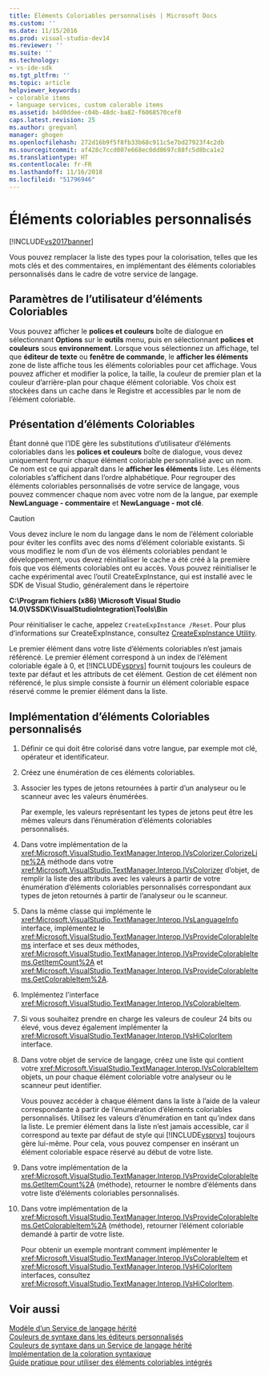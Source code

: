 ```yaml
---
title: Éléments Coloriables personnalisés | Microsoft Docs
ms.custom: ''
ms.date: 11/15/2016
ms.prod: visual-studio-dev14
ms.reviewer: ''
ms.suite: ''
ms.technology:
- vs-ide-sdk
ms.tgt_pltfrm: ''
ms.topic: article
helpviewer_keywords:
- colorable items
- language services, custom colorable items
ms.assetid: b4d0ddee-c04b-48dc-ba82-f6068570cef0
caps.latest.revision: 25
ms.author: gregvanl
manager: ghogen
ms.openlocfilehash: 272d16b9f5f8fb33b68c911c5e7bd27923f4c2db
ms.sourcegitcommit: af428c7ccd007e668ec0dd8697c88fc5d8bca1e2
ms.translationtype: HT
ms.contentlocale: fr-FR
ms.lasthandoff: 11/16/2018
ms.locfileid: "51796946"
---
```

# <a name="custom-colorable-items"></a>Éléments coloriables personnalisés
[!INCLUDE[vs2017banner](../../includes/vs2017banner.md)]

Vous pouvez remplacer la liste des types pour la colorisation, telles que les mots clés et des commentaires, en implémentant des éléments coloriables personnalisés dans le cadre de votre service de langage.  
  
## <a name="user-settings-of-colorable-items"></a>Paramètres de l’utilisateur d’éléments Coloriables  
 Vous pouvez afficher le **polices et couleurs** boîte de dialogue en sélectionnant **Options** sur le **outils** menu, puis en sélectionnant **polices et couleurs** sous **environnement**. Lorsque vous sélectionnez un affichage, tel que **éditeur de texte** ou **fenêtre de commande**, le **afficher les éléments** zone de liste affiche tous les éléments coloriables pour cet affichage. Vous pouvez afficher et modifier la police, la taille, la couleur de premier plan et la couleur d’arrière-plan pour chaque élément coloriable. Vos choix est stockées dans un cache dans le Registre et accessibles par le nom de l’élément coloriable.  
  
## <a name="presentation-of-colorable-items"></a>Présentation d’éléments Coloriables  
 Étant donné que l’IDE gère les substitutions d’utilisateur d’éléments coloriables dans les **polices et couleurs** boîte de dialogue, vous devez uniquement fournir chaque élément coloriable personnalisé avec un nom. Ce nom est ce qui apparaît dans le **afficher les éléments** liste. Les éléments coloriables s’affichent dans l’ordre alphabétique. Pour regrouper des éléments coloriables personnalisés de votre service de langage, vous pouvez commencer chaque nom avec votre nom de la langue, par exemple **NewLanguage - commentaire** et **NewLanguage - mot clé**.  
  
> [!CAUTION]
>  Vous devez inclure le nom du langage dans le nom de l’élément coloriable pour éviter les conflits avec des noms d’élément coloriable existants. Si vous modifiez le nom d’un de vos éléments coloriables pendant le développement, vous devez réinitialiser le cache a été créé à la première fois que vos éléments coloriables ont eu accès. Vous pouvez réinitialiser le cache expérimental avec l’outil CreateExpInstance, qui est installé avec le SDK de Visual Studio, généralement dans le répertoire  
>   
>  **C:\Program fichiers (x86) \Microsoft Visual Studio 14.0\VSSDK\VisualStudioIntegration\Tools\Bin**  
>   
>  Pour réinitialiser le cache, appelez `CreateExpInstance /Reset`. Pour plus d’informations sur CreateExpInstance, consultez [CreateExpInstance Utility](../../extensibility/internals/createexpinstance-utility.md).  
  
 Le premier élément dans votre liste d’éléments coloriables n’est jamais référencé. Le premier élément correspond à un index de l’élément coloriable égale à 0, et [!INCLUDE[vsprvs](../../includes/vsprvs-md.md)] fournit toujours les couleurs de texte par défaut et les attributs de cet élément. Gestion de cet élément non référencé, le plus simple consiste à fournir un élément coloriable espace réservé comme le premier élément dans la liste.  
  
## <a name="implementing-custom-colorable-items"></a>Implémentation d’éléments Coloriables personnalisés  
  
1. Définir ce qui doit être colorisé dans votre langue, par exemple mot clé, opérateur et identificateur.  
  
2. Créez une énumération de ces éléments coloriables.  
  
3. Associer les types de jetons retournées à partir d’un analyseur ou le scanneur avec les valeurs énumérées.  
  
    Par exemple, les valeurs représentant les types de jetons peut être les mêmes valeurs dans l’énumération d’éléments coloriables personnalisés.  
  
4. Dans votre implémentation de la <xref:Microsoft.VisualStudio.TextManager.Interop.IVsColorizer.ColorizeLine%2A> méthode dans votre <xref:Microsoft.VisualStudio.TextManager.Interop.IVsColorizer> d’objet, de remplir la liste des attributs avec les valeurs à partir de votre énumération d’éléments coloriables personnalisés correspondant aux types de jeton retournés à partir de l’analyseur ou le scanneur.  
  
5. Dans la même classe qui implémente le <xref:Microsoft.VisualStudio.TextManager.Interop.IVsLanguageInfo> interface, implémentez le <xref:Microsoft.VisualStudio.TextManager.Interop.IVsProvideColorableItems> interface et ses deux méthodes, <xref:Microsoft.VisualStudio.TextManager.Interop.IVsProvideColorableItems.GetItemCount%2A> et <xref:Microsoft.VisualStudio.TextManager.Interop.IVsProvideColorableItems.GetColorableItem%2A>.  
  
6. Implémentez l'interface <xref:Microsoft.VisualStudio.TextManager.Interop.IVsColorableItem>.  
  
7. Si vous souhaitez prendre en charge les valeurs de couleur 24 bits ou élevé, vous devez également implémenter la <xref:Microsoft.VisualStudio.TextManager.Interop.IVsHiColorItem> interface.  
  
8. Dans votre objet de service de langage, créez une liste qui contient votre <xref:Microsoft.VisualStudio.TextManager.Interop.IVsColorableItem> objets, un pour chaque élément coloriable votre analyseur ou le scanneur peut identifier.  
  
    Vous pouvez accéder à chaque élément dans la liste à l’aide de la valeur correspondante à partir de l’énumération d’éléments coloriables personnalisés. Utilisez les valeurs d’énumération en tant qu’index dans la liste. Le premier élément dans la liste n’est jamais accessible, car il correspond au texte par défaut de style qui [!INCLUDE[vsprvs](../../includes/vsprvs-md.md)] toujours gère lui-même. Pour cela, vous pouvez compenser en insérant un élément coloriable espace réservé au début de votre liste.  
  
9. Dans votre implémentation de la <xref:Microsoft.VisualStudio.TextManager.Interop.IVsProvideColorableItems.GetItemCount%2A> (méthode), retourner le nombre d’éléments dans votre liste d’éléments coloriables personnalisés.  
  
10. Dans votre implémentation de la <xref:Microsoft.VisualStudio.TextManager.Interop.IVsProvideColorableItems.GetColorableItem%2A> (méthode), retourner l’élément coloriable demandé à partir de votre liste.  
  
    Pour obtenir un exemple montrant comment implémenter le <xref:Microsoft.VisualStudio.TextManager.Interop.IVsColorableItem> et <xref:Microsoft.VisualStudio.TextManager.Interop.IVsHiColorItem> interfaces, consultez <xref:Microsoft.VisualStudio.TextManager.Interop.IVsHiColorItem>.  
  
## <a name="see-also"></a>Voir aussi  
 [Modèle d’un Service de langage hérité](../../extensibility/internals/model-of-a-legacy-language-service.md)   
 [Couleurs de syntaxe dans les éditeurs personnalisés](../../extensibility/syntax-coloring-in-custom-editors.md)   
 [Couleurs de syntaxe dans un Service de langage hérité](../../extensibility/internals/syntax-coloring-in-a-legacy-language-service.md)   
 [Implémentation de la coloration syntaxique](../../extensibility/internals/implementing-syntax-coloring.md)   
 [Guide pratique pour utiliser des éléments coloriables intégrés](../../extensibility/internals/how-to-use-built-in-colorable-items.md)

